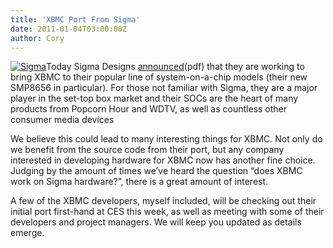 ```yaml
---
title: 'XBMC Port From Sigma'
date: 2011-01-04T03:00:00Z
author: Cory
---
```

[![](/sites/default/files/uploads/Sigma-designs-logo-120x101.jpg "Sigma")](https://www.sigmadesigns.com/)Today Sigma Designs [announced](https://www.sigmadesigns.com/news/sigma-designs-upgrades-the-front-of-screen-experience/)(pdf) that they are working to bring XBMC to their popular line of system-on-a-chip models (their new SMP8656 in particular). For those not familiar with Sigma, they are a major player in the set-top box market and their SOCs are the heart of many products from Popcorn Hour and WDTV, as well as countless other consumer media devices

 We believe this could lead to many interesting things for XBMC. Not only do we benefit from the source code from their port, but any company interested in developing hardware for XBMC now has another fine choice. Judging by the amount of times we’ve heard the question “does XBMC work on Sigma hardware?”, there is a great amount of interest.

 A few of the XBMC developers, myself included, will be checking out their initial port first-hand at CES this week, as well as meeting with some of their developers and project managers. We will keep you updated as details emerge.

 